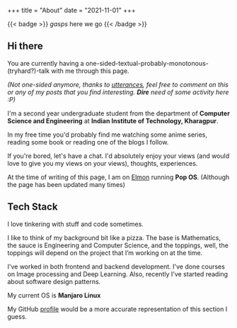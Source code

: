+++
title = "About"
date = "2021-11-01"
+++

{{< badge >}}
*gasps* here we go
{{< /badge >}}

## Hi there

You are currently having a one-sided-textual-probably-monotonous-(tryhard?)-talk with me through this page.

*(Not one-sided anymore, thanks to [utterances](https://utteranc.es/), feel free to comment on this or any of my posts that you find interesting. **Dire** need of some activity here :P)*

I'm a second year undergraduate student from the department of **Computer Science and Engineering** at **Indian Institute of Technology, Kharagpur**.  

In my free time you'd probably find me watching some anime series, reading some book or reading one of the blogs I follow.

If you're bored, let's have a chat. I'd absolutely enjoy your views (and would love to give you my views on your views), thoughts, experiences.

At the time of writing of this page, I am on [Elmon](https://sneaky-potato.ml/blog/my-dynamic-duo) running **Pop OS**. (Although the page has been updated many times)

<!-- {{< spotify type="album" id="5vqILcEeCT0N1DeJBsLrGE" width="100%" height="250" >}} -->

## Tech Stack

I love tinkering with stuff and code sometimes.

I like to think of my background bit like a pizza. The base is Mathematics, the sauce is Engineering and Computer Science, and the toppings, well, the toppings will depend on the project that I’m working on at the time.

I've worked in both frontend and  backend development. I've done courses on Image processing and Deep Learning. Also, recently I've started reading about software design patterns.

My current OS is **Manjaro Linux**

My GitHub [profile](https://github.com/sneaky-potato/) would be a more accurate representation of this section I guess.
